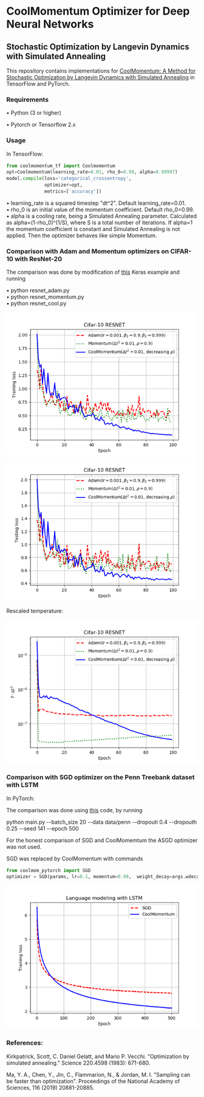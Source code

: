 # CoolMomentum Optimizer for Deep Neural Networks 


## Stochastic Optimization by Langevin Dynamics with Simulated Annealing

This repository contains implementations for [CoolMomentum: A Method for Stochastic Optimization by Langevin Dynamics with Simulated Annealing](https://arxiv.org/pdf/2005.14605.pdf) in TensorFlow and PyTorch.
### Requirements

• Python (3 or higher)


• Pytorch or Tensorflow 2.x 


### Usage

In TensorFlow:

```python
from coolmomentum_tf import Coolmomentum                           
opt=Coolmomentum(learning_rate=0.01, rho_0=0.99, alpha=0.99997)
model.compile(loss='categorical_crossentropy',
              optimizer=opt,
              metrics=['accuracy'])
```



• learning_rate is a squared timestep "dt^2". Default learning_rate=0.01.                   
• rho_0 is an initial value of the momentum coefficient. Default rho_0=0.99.                   
• alpha is a cooling rate, being a Simulated Annealing parameter. Calculated as alpha=(1-rho_0)^(1/S), 
  where S is a total number of iterations. If alpha=1 the momentum coefficient is constant 
  and Simulated Annealing is not applied. Then the optimizer behaves like simple Momentum.   





### Comparison with Adam and Momentum optimizers on CIFAR-10 with ResNet-20 


The comparison was done by modification of 
[this](https://github.com/keras-team/keras/blob/master/examples/cifar10_resnet.py) Keras example and running

• python resnet_adam.py       
• python resnet_momentum.py      
• python resnet_cool.py       

![Training results](https://github.com/borbysh/coolmomentum/blob/master/Train_loss.png)
![Training results](https://github.com/borbysh/coolmomentum/blob/master/Test_loss.png)

 Rescaled temperature:
 
![Training results](https://github.com/borbysh/coolmomentum/blob/master/Temperature.png)


### Comparison with SGD optimizer on the Penn Treebank dataset with LSTM 


In PyTorch:


The comparison was done using 
[this](https://github.com/salesforce/awd-lstm-lm) code, by running


python main.py --batch_size 20 --data data/penn --dropouti 0.4 --dropouth 0.25 --seed 141 --epoch 500 


For the honest comparison of SGD and CoolMomemtum the ASGD optimizer was not used.


SGD was replaced by CoolMomentum with commands

```python
from coolmom_pytorch import SGD		
optimizer = SGD(params, lr=0.1, momentum=0.99,  weight_decay=args.wdecay, beta=0.9999998018)
```



![Training results](https://github.com/borbysh/coolmomentum/blob/master/Figure_LSTM.png)



### References: 

Kirkpatrick, Scott, C. Daniel Gelatt, and Mario P. Vecchi. "Optimization by simulated annealing." Science 220.4598 (1983): 671-680.




Ma, Y. A., Chen, Y., Jin, C., Flammarion, N., & Jordan, M. I. "Sampling can be faster than optimization". Proceedings of the National Academy of Sciences, 116 (2019) 20881-20885.
